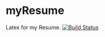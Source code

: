 # myResume
Latex for my Resume.
[![Build Status](https://dev.azure.com/jtcmic/jtcmic/_apis/build/status/myResume?branchName=master)](https://dev.azure.com/jtcmic/jtcmic/_build/latest?definitionId=1?branchName=master)<Paste>

